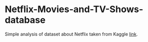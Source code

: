 # Netflix-Movies-and-TV-Shows-database

Simple analysis of dataset about Netflix taken from Kaggle [link](https://www.kaggle.com/datasets/shivamb/netflix-shows). 